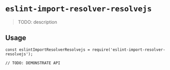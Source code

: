 # `eslint-import-resolver-resolvejs`

> TODO: description

## Usage

```
const eslintImportResolverResolvejs = require('eslint-import-resolver-resolvejs');

// TODO: DEMONSTRATE API
```
